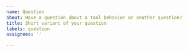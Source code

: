 ```yaml
---
name: Question
about: Have a question about a tool behavior or another question?
title: Short variant of your question
labels: question
assignees: ''

---
```


<!--
 A full variant of your question with examples and links
-->
